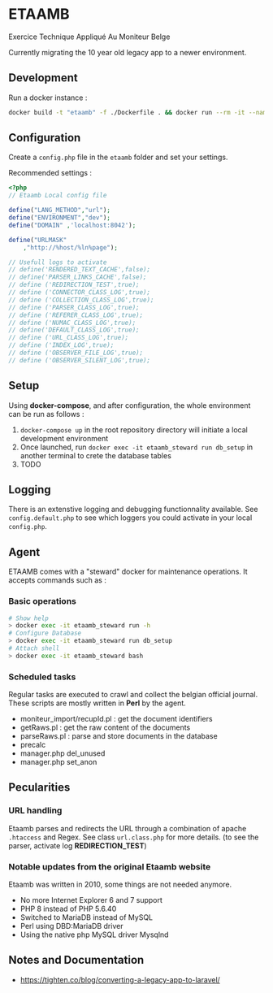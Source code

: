 # ETAAMB
Exercice Technique Appliqué Au Moniteur Belge

Currently migrating the 10 year old legacy app to a newer environment.

## Development
Run a docker instance :
```bash
docker build -t "etaamb" -f ./Dockerfile . && docker run --rm -it --name etaamb etaamb
```

## Configuration
Create a `config.php` file in the `etaamb` folder and set your settings.

Recommended settings :

```php
<?php
// Etaamb Local config file

define("LANG_METHOD","url");
define("ENVIRONMENT","dev");
define("DOMAIN" ,'localhost:8042');

define("URLMASK"
    ,"http://%host/%ln%page");

// Usefull logs to activate
// define('RENDERED_TEXT_CACHE',false);
// define('PARSER_LINKS_CACHE',false);
// define ('REDIRECTION_TEST',true);
// define ('CONNECTOR_CLASS_LOG',true);
// define ('COLLECTION_CLASS_LOG',true);
// define ('PARSER_CLASS_LOG',true);
// define ('REFERER_CLASS_LOG',true);
// define ('NUMAC_CLASS_LOG',true);
// define('DEFAULT_CLASS_LOG',true);
// define ('URL_CLASS_LOG',true);
// define ('INDEX_LOG',true);
// define ('OBSERVER_FILE_LOG',true);
// define ('OBSERVER_SILENT_LOG',true);
```

## Setup
Using **docker-compose**, and after configuration, the whole environment can be run as follows :

1. `docker-compose up` in the root repository directory will initiate a local development environment
2. Once launched, run `docker exec -it etaamb_steward run db_setup` in another terminal to crete the database tables
3. TODO

## Logging
There is an extenstive logging and debugging functionnality available. See `config.default.php` to see which loggers you could activate in your local `config.php`.

## Agent
ETAAMB comes with a "steward" docker for maintenance operations. It accepts commands such as :

### Basic operations
```bash
# Show help
> docker exec -it etaamb_steward run -h
# Configure Database
> docker exec -it etaamb_steward run db_setup
# Attach shell
> docker exec -it etaamb_steward bash
```

### Scheduled tasks
Regular tasks are executed to crawl and collect the belgian official journal.
These scripts are mostly written in **Perl** by the agent.

- moniteur_import/recupId.pl : get the document identifiers
- getRaws.pl : get the raw content of the documents
- parseRaws.pl : parse and store documents in the database
- precalc
- manager.php del_unused
- manager.php set_anon



## Pecularities
### URL handling
Etaamb parses and redirects the URL through a combination of apache `.htaccess` and Regex. See class `url.class.php` for more details. (to see the parser, activate log **REDIRECTION_TEST**)

### Notable updates from the original Etaamb website
Etaamb was written in 2010, some things are not needed anymore.

- No more Internet Explorer 6 and 7 support
- PHP 8 instead of PHP 5.6.40
- Switched to MariaDB instead of MySQL
- Perl using DBD:MariaDB driver
- Using the native php MySQL driver Mysqlnd

## Notes and Documentation
- https://tighten.co/blog/converting-a-legacy-app-to-laravel/

